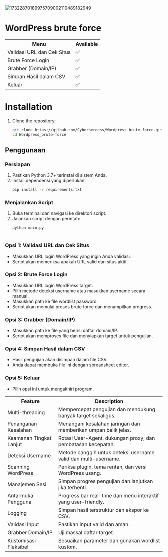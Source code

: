 ![17322870189975709002110489182949](https://github.com/user-attachments/assets/512110da-e815-4b91-9922-625e4e17dbbc)

# WordPress brute force

<table>
  <tr>
    <th>Menu</th>
    <th>Available</th>
  </tr>
  <tr>
    <td>Validasi URL dan Cek Situs</td>
    <td>✅</td>
  </tr>
  <tr>
    <td>Brute Force Login</td>
    <td>✅</td>
  </tr>
  <tr>
    <td>Grabber (Domain/IP)</td>
    <td>✅</td>
  </tr>
  <tr>
    <td>Simpan Hasil dalam CSV</td>
    <td>✅</td>
  </tr>
  <tr>
    <td>Keluar</td>
    <td>✅</td>
  </tr>
</table>

# **Installation**
1. Clone the repository:
   ```bash
   git clone https://github.com/Cyberheroess/Wordpress_brute-force.git
   cd Wordpress_brute-force


## Penggunaan

### Persiapan

1. Pastikan Python 3.7+ terinstal di sistem Anda.
2. Install dependensi yang diperlukan:
   ```bash
   pip install -r requirements.txt
   ```

### Menjalankan Script

1. Buka terminal dan navigasi ke direktori script.
2. Jalankan script dengan perintah:
   ```bash
   python main.py
  
### Opsi 1: Validasi URL dan Cek Situs

- Masukkan URL login WordPress yang ingin Anda validasi.
- Script akan memeriksa apakah URL valid dan situs aktif.

### Opsi 2: Brute Force Login

- Masukkan URL login WordPress target.
- Pilih metode deteksi username atau masukkan username secara manual.
- Masukkan path ke file wordlist password.
- Script akan memulai proses brute force dan menampilkan progress.

### Opsi 3: Grabber (Domain/IP)

- Masukkan path ke file yang berisi daftar domain/IP.
- Script akan memproses file dan menyiapkan target untuk pengujian.

### Opsi 4: Simpan Hasil dalam CSV

- Hasil pengujian akan disimpan dalam file CSV.
- Anda dapat membuka file ini dengan spreadsheet editor.

### Opsi 5: Keluar

- Pilih opsi ini untuk mengakhiri program.


<table>
  <tr>
    <th>Feature</th>
    <th>Description</th>
  </tr>
  <tr>
    <td>Multi-threading</td>
    <td>Mempercepat pengujian dan mendukung banyak target sekaligus.</td>
  </tr>
  <tr>
    <td>Penanganan Kesalahan</td>
    <td>Menangani kesalahan jaringan dan memberikan umpan balik jelas.</td>
  </tr>
  <tr>
    <td>Keamanan Tingkat Lanjut</td>
    <td>Rotasi User-Agent, dukungan proxy, dan pembatasan kecepatan.</td>
  </tr>
  <tr>
    <td>Deteksi Username</td>
    <td>Metode canggih untuk deteksi username valid dan multi-username.</td>
  </tr>
  <tr>
    <td>Scanning WordPress</td>
    <td>Periksa plugin, tema rentan, dan versi WordPress usang.</td>
  </tr>
  <tr>
    <td>Manajemen Sesi</td>
    <td>Simpan progres pengujian dan lanjutkan jika terhenti.</td>
  </tr>
  <tr>
    <td>Antarmuka Pengguna</td>
    <td>Progress bar real-time dan menu interaktif yang user-friendly.</td>
  </tr>
  <tr>
    <td>Logging</td>
    <td>Simpan hasil terstruktur dan ekspor ke CSV.</td>
  </tr>
  <tr>
    <td>Validasi Input</td>
    <td>Pastikan input valid dan aman.</td>
  </tr>
  <tr>
    <td>Grabber Domain/IP</td>
    <td>Uji massal daftar target.</td>
  </tr>
  <tr>
    <td>Kustomisasi Fleksibel</td>
    <td>Sesuaikan parameter dan gunakan wordlist kustom.</td>
  </tr>
</table>
